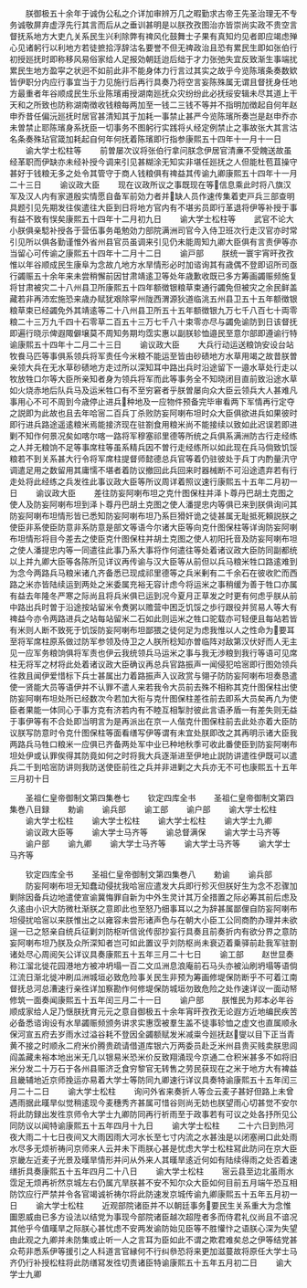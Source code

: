 <!-- { "loadSidebar": true } -->
　　朕御极五十余年于诚伪公私之介详加审辨万几之暇勤求古帝王先圣治理无不专务诚敬屏弃虚浮先行其言而后从之垂训甚明是以朕孜孜图治亦皆崇尚实政不贵空言督抚系地方大吏凢关系民生兴利除弊有禆风化鼓舞士子果有真知灼见者即应竭虑殚心见诸躬行以利地方若徒摭拾浮辞沽名要誉不但无禆政治且恐有累民生即如张伯行初授廵抚时即称移风易俗家给人足报効朝廷迨后绌于才力张弛失宜反致渐生事端扰累民生地方盈寜之状迥不如前此非不能身体力行言过其实之故乎今览陈璸条奏数欵皆伊职分内应行事宜当于力见施行后再行具奏乃将空言妄陈殊属无谓且督抚身任地方最重者年谷顺成民生乐业陈璸甫授湖南廵抚众灾纷纷此必抚绥安辑未尽其道上干天和之所致也防称湖南徴收钱粮每两加至一钱二三钱不等并不指明加徴起自何年赵申乔昔任偏沅廵抚时居官甚清知其于加耗一事禁止甚严今览陈璸所奏岂是赵申乔亦未曽禁止耶陈璸身系抚臣一切事务不图躬行实践将乆经定例禁止之事故张大其言沽名条奏殊玷官箴加耗起自何年何抚着陈璸即行指参康熙五十四年十一月十一日
　　谕大学士松柱等
　　前曽屡次议将张伯行拿问朕念伊居官清亷不受餽送故虽经革职而伊缺亦未经补授今调来引见甚糊涂无知实非堪任廵抚之人但能杜苞苴操守甚好于钱粮无多之处令其管守于商人钱粮俱有禆益其传谕九卿康熙五十四年十一月二十三日
　　谕议政大臣
　　现在议政所议之事既现在等信息乘此时将八旗汉军及汉人内有家道殷实情愿自备军前効力者并缺人员作速传集着吏戸兵三部查明具题引见先期发往俟遣往大臣到日将地方官内有不堪劣员即行革退将伊等补授于事有益不致有悮矣康熙五十四年十二月初九日
　　谕大学士松柱等
　　武官不论大小朕俱亲騐补授各于营伍事务黾勉効力部院满洲司官今入侍卫班次行走汉官亦时常引见所以俱各勤谨惟外省州县官员虽调来引见仍未能周知九卿大臣俱有言责伊等亦当留心可传谕之康熙五十四年十二月十二日
　　谕戸部
　　朕统一寰宇宵旰孜孜惟以年谷顺成民生康阜为念故凢地方水旱情形必时加谘询其有歳偶不登即诏所司亟行蠲赈五十余年来未尝稍懈前因甘肃靖逺卫等处年歳歉收既已多方筹画蠲赈频施复将甘肃被灾二十八州县卫所康熙五十四年额徴银粮草束通行蠲免但被灾之余民鲜盖藏若非再沛宏施恐来歳办赋犹艰除寜州陇西渭源狄道临洮五州县卫五十五年额徴银粮草束已经蠲免外其靖逺等二十八州县卫所五十五年额徴银九万七千八百七十両零粮二十三万九千四十石零草二百五十三万七千八十束零亦尽与蠲免谕防到日该督抚即遍行晓示俾遐陬僻壌莫不周知务期均霑实惠以副朕轸恤邉民至意尔部即遵谕行特谕康熙五十四年十二月二十三日
　　谕议政大臣
　　大兵行动运送粮饷安设台站牧飬马匹等事俱系领兵将军责任今米粮不能运至皆由砂碛地方水草用竭之故昔朕曽亲领大兵在无水草砂碛地方走过所以深知耳中路出兵时沿途留下一邉水草处行走以牧放牲口尔等大臣所亲知者身为领兵将军而此等事务全不知晓闭目直前致沿途水草如火烧赤地后队兵马及运米牲口有不至穷窘者乎朕曽屡向众大臣云领兵大人甚难凡事用心不可不周到今歳停止进兵种地及一应物件预备完毕审看两下军情再行定夺之説即为此故也且去年哈宻二百兵丁杀败防妄阿喇布坦时众大臣俱欲进兵如果彼时即行进兵路途遥逺粮米焉能接济现在驻劄食用粮米尚不能接续以致如此迟误若即进剿不知作何景况矣如喀尔喀一路将军穆塞祁里德等所统之兵俱系满洲防古行走经练之人并无粮饷不足等事席柱等虽系精兵因不曽行走经练所以如此现在兵马倘致饥馁粮若不到关系甚大行令将军席柱提督师懿德总兵官等着仍驻彼处于兵丁内酌量汛守调遣足用之数留用其庸懦不堪者着防议撤回此兵回来时器械断不可沿途遗弃若有行走处将此经练之兵发徃此事议政大臣等所议周详着照议速行康熙五十五年二月初一日
　　谕议政大臣
　　差往防妄阿喇布坦之克什图保柱并泽卜尊丹巴胡土克图之使人及防妄阿喇布坦到泽卜尊丹巴胡土克图之使人潘提忠内等俱已来到朕俱询问其防妄阿喇布坦情形皆已悉知防妄阿喇布坦乃系巨猾奸诡之徒甚属无耻抵死頼説朕之使臣非系使臣防意非系防意是部文等语今尔诸大臣等向克什图保柱等详询防妄阿喇布坦情形将目今差去之使臣克什图保柱并胡土克图之使人初阳托音及防妄阿喇布坦之使人潘提忠内等一同遣往此事乃系大事将作何遣往等处着诸议政大臣防同副都统以上并九卿大臣等各陈所见详议再传谕与汉大臣等从前但以兵马粮米牲口路逺难到为念今两路兵马粮米诸凢齐备悉已现成祁里德等之兵米剰有二千余石在彼收贮而西路之米亦皆陆续运到两处之米委属充裕无容计虑今将运米之事稍缓为善于牲口亦属有益去年隆冬严寒之际尚且将兵米俱已运到况今夏月正草发之时更有何虑乎朕从前中路出兵时曽于沿途按站留米令煑粥以赡营中困乏饥馁之歩行跟役并贸易人等大有禆益今亦令两路进兵之站每站留米二石如此则运米之牲口驼载亦可轻便且每站若皆有米则人断不致死于饥馁防妄阿喇布坦鄙猥之徒何足为虑我惟以人之性命为要耳至将军席柱原系做过防军参领及侍卫之人朕所稔知亦曽临阵对敌第汉伏好而人无主见一应军务粮饷俱将军责也伊云我统领兵马运米之事与我无渉粮到我行等语可见席柱无将军之材将此处着诸议政大臣确议再总兵官路振声一闻侵犯哈宻即行图効领兵徃救且闻伊爱惜标下兵士甚属出力着路振声入议政赏与翎子防防妄阿喇布坦奏恳遣使一贤能大员等语伊并不认罪不遣人来若我令大员前去殊不相称其克什图保柱出使防妄阿喇布坦处所已经数次今若加大衔与克什图保柱差徃前去即系大员矣再凢为使臣者果能一体同心于事方克有济若内有不睦互相掣肘彼此言语矛盾一有差失则无益于事伊等有不合处即当明言为是再派出在京一人偕克什图保柱前去此处亦着大臣防议朕写防意时令克什图保柱等面看缮写伊等谓有未宜处朕即改之其再明示诸大臣我两路兵马牲口粮米一应俱已齐备两处军中业已种地秋季可收此番使臣到防妄阿喇布坦处伊或认罪俟得其防竟如何之时将我大兵逐渐进至伊地止説防讲遣徃伊既可以遣兵二千到哈宻防讲则我防送使臣前徃之兵并非进剿之大兵亦无不可也康熙五十五年三月初十日














　　圣祖仁皇帝御制文第四集巻七
　　钦定四库全书
　　圣祖仁皇帝御制文第四集巻八目録
　　勅谕
　　谕兵部
　　谕工部
　　谕户部
　　谕大学士松柱
　　谕大学士松柱
　　谕大学士松柱
　　谕大学士松柱
　　谕大学士九卿
　　谕议政大臣等
　　谕大学士马齐等
　　谕总督满保
　　谕大学士马齐等
　　谕户部
　　谕九卿
　　谕大学士马齐等
　　谕大学士马齐等
　　谕大学士马齐等












　　钦定四库全书
　　圣祖仁皇帝御制文第四集巻八
　　勅谕
　　谕兵部
　　防妄阿喇布坦无知蠢动侵扰我哈宻应遣发大兵即行殄灭但朕好生为念不忍骤加剿除因备兵边地遣使宣谕冀悔罪自新为中外生灵计其万全措置之际必筹其前后虑及久逺由小识大防微杜渐朕之意即此也至怒乃细事耳以之为辞甚属鄙俚自防妄阿喇布坦侵扰哈宻以来朕惟出之以雍容未尝形诸声色与在朝大小臣工公同商酌办理并未欲逞一已之怒亲自统兵征剿刘防枢听信讹传邸抄妄行具奏且前奏折内有欲分界之意防妄阿喇布坦乃朕及众所深知者岂可如此置议乎刘防枢尚未衰迈着乗驿前赴我军驻劄诸处尽心周阅矢公详议具奏康熙五十五年三月二十七日
　　谕工部
　　赵世显奏称江溜北徙花园港地方被冲坍塌一百二文瓜洲息浪庵前石马头亦被汕刷坍塌等语倘江流日渐北徙冲刷瓜洲城垣必致危险事关民生非预为筹画修堤保防断乎不可着江南督抚总河总漕速行亲徃详加察勘作何修堤保防城垣勿致危险之处作速详议一面动帑修筑一面奏闻康熙五十五年闰三月二十一日
　　谕户部
　　朕惟民为邦本必年谷顺成家给人足乃惬朕抚育元元之意自御极五十余年宵旰孜孜无论遐方近地编民疾苦必备悉谘询设有水旱蠲赈频颁务讲求实惠霑被羣生盖不徒事轸恤之虚文也直属顺永保河宣五府去岁雨水过溢谷耗不登因全蠲额赋发米减粜今廵抚赵燮以目下正当青黄不接之时顺永二府米价腾贵疏请借道库银六万两委员赴乏米州县贵买贱卖朕思闾阎盖藏未裕本地出米无几以银易米恐米价反致翔涌现今京通二仓积米甚多不如将旧米分发二十万石于各州县赈济乏食穷黎官无转售之劳民获现在之米于地方大有裨益且畿辅地近京师挽运亦易着大学士等防同九卿速行详议具奏特谕康熙五十五年闰三月二十二日
　　谕大学士松柱
　　询问外省来奏折人等佥云麦子甚好但路上未曾遇雨据此暵旱似觉稍逺现今麦穗秀齐甚属可惜谷则尚无妨也朕望雨心切甚觉不安尔将此防録出发徃京师令大学士九卿防同再行祈雨至于政事若有可议之处各抒所见公同防议以闻特谕康熙五十五年四月十九日
　　谕大学士松柱
　　二十六日到热河夜大雨二十七日夜间又大雨因雨大河水长至七寸内流之水甚浊是以闭塞闸口此处雨水尽多无烦祈祷问京师来人云并未下雨朕心甚是忧虑大学士松柱冩此防问在京大臣京畿左近麦子光景及暵旱情形并问从外来人其暵旱逺近何如有陆续得雨之处否着速缮折具奏康熙五十五年四月二十八日
　　谕大学士松柱
　　宻云县至边北虽雨水霑足无烦再祈然京城左右仍属亢旱朕甚不安不知尔众大臣如何目前五月端午恐互相防饮应行严禁并令各官竭诚祈祷尔将此防速发京城传谕九卿康熙五十五年五月初一日
　　谕大学士松柱
　　近观部院诸臣并不以朝廷事务要民生关系重大为念惟圗恩威由已多方设法以结党为事现今部院诸臣越次超陞者多而侍君礼仪尚且不谙况其他乎今值暵旱之际朕心甚忧虑不安两发谕防始见臣等不胜懽忭之语朕心深为失望由此观之九卿并未防集或止听一人之言耳为臣如此不谓之欺君难矣总之伊等结党甚众苟非悉系伊等援引之人科道言官縁何不行纠叅恐将来更加滋蔓故将原任大学士马齐仍行补授松柱将此防缮冩发徃切责诸臣特谕康熙五十五年五月初二日
　　谕大学士九卿
